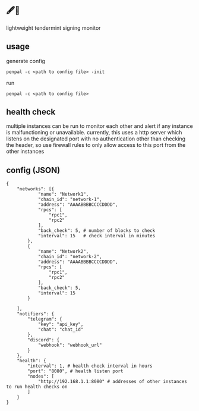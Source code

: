 ## 🖋️🤝

lightweight tendermint signing monitor

## usage
generate config
```
penpal -c <path to config file> -init
```
run
```
penpal -c <path to config file>
```

## health check
multiple instances can be run to monitor each other and alert if any instance is malfunctioning or unavailable. currently, this uses a http server which listens on the designated port with no authentication other than checking the header, so use firewall rules to only allow access to this port from the other instances

## config (JSON)
```
{
	"networks": [{
			"name": "Network1",
			"chain_id": "network-1",
			"address": "AAAABBBBCCCCDDDD",
			"rpcs": [
				"rpc1",
				"rpc2"
			],
			"back_check": 5, # number of blocks to check
			"interval": 15   # check interval in minutes
		},
		{
			"name": "Network2",
			"chain_id": "network-2",
			"address": "AAAABBBBCCCCDDDD",
			"rpcs": [
				"rpc1",
				"rpc2"
			],
			"back_check": 5,
			"interval": 15
		}

	],
	"notifiers": {
		"telegram": {
			"key": "api_key",
			"chat": "chat_id"
		},
		"discord": {
			"webhook": "webhook_url"
		}
	},
	"health": {
		"interval": 1, # health check interval in hours
		"port": "8080", # health listen port
		"nodes": [
			"http://192.168.1.1:8080" # addresses of other instances to run health checks on
		]
	}
}
```
